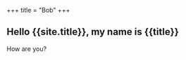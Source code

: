 +++
title = "Bob"
+++

Hello {{site.title}}, my name is {{title}}
------------------------------------------

How are you?
